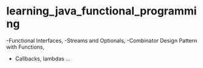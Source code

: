 # learning_java_functional_programming
-Functional Interfaces,
-Streams and Optionals,
-Combinator Design Pattern with Functions,
- Callbacks, lambdas ...
